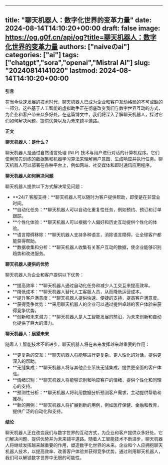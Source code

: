 
---
title: "聊天机器人：数字化世界的变革力量"
date: 2024-08-14T14:10:20+00:00
draft: false
image: https://og.g0f.cn/api/og?title=聊天机器人：数字化世界的变革力量
authors: ["naiveのai"]
categories: ["ai"]
tags: ["chatgpt","sora","openai","Mistral AI"]
slug: "20240814141020"
lastmod: 2024-08-14T14:10:20+00:00
---
**引言**

在当今快速发展的技术时代，聊天机器人已成为企业和客户互动格局的不可或缺的一部分。这些基于人工智能的虚拟助手正在彻底改变我们与数字世界互动的方式，为企业和客户带来众多好处。在这篇博文中，我们将深入了解聊天机器人，探讨它们如何解决问题、提供优势以及为未来铺平道路。

**正文**

**聊天机器人：是什么？**

聊天机器人是通过自然语言处理 (NLP) 技术与用户进行对话的计算机程序。它们使用预先训练的数据集和机器学习算法来理解用户意图、生成响应并执行任务。聊天机器人可以部署在各种平台上，例如网站、社交媒体和即时通讯应用程序。

**聊天机器人如何解决问题**

聊天机器人提供以下方式解决常见问题：

- **24/7 客服支持：**聊天机器人可以随时为客户提供帮助，即使是在非营业时间。
- **自动化任务：**聊天机器人可以自动化重复性任务，例如预约、预订和订单跟踪。
- **个性化体验：**聊天机器人可以根据个人偏好和历史互动提供个性化的体验。
- **语言障碍移除：**聊天机器人支持多种语言，消除语言障碍，让全球客户都能获得帮助。
- **数据收集和分析：**聊天机器人收集有关客户互动的数据，使企业能够识别趋势和改进服务。

**聊天机器人提供的优势**

聊天机器人为企业和客户提供以下优势：

- **提高效率：**聊天机器人通过自动化任务和减少人工交互来提高效率。
- **降低成本：**聊天机器人替代人工客服人员，从而降低运营成本。
- **提升客户满意度：**聊天机器人提供快速、便捷的支持，提高客户满意度。
- **获得竞争优势：**采用聊天机器人的企业可以通过提供卓越的客户体验来获得竞争优势。
- **创新和未来潜力：**聊天机器人是人工智能发展的前沿，为未来创新和自动化提供了巨大的潜力。

**聊天机器人：展望未来**

随着人工智能技术不断进步，聊天机器人将在未来发挥越来越重要的作用：

- **更复杂的交互：**聊天机器人将能够进行更复杂、更人性化的对话，提供更深入的帮助。
- **无缝集成：**聊天机器人将与其他企业系统无缝集成，提供更全面的客户体验。
- **情绪识别：**聊天机器人将能够识别和响应客户的情绪，提供个性化和同理心的支持。
- **预测性分析：**聊天机器人将利用数据分析预测客户需求，主动提供帮助和推荐。
- **新的用例：**聊天机器人将扩展到新的用例，例如医疗保健、金融和教育，提供广泛的自动化和支持。

**结论**

聊天机器人正在改变我们与数字世界的互动方式，为企业和客户提供众多好处。它们解决问题、提供优势并为未来铺平道路。随着人工智能技术不断进步，聊天机器人将继续发挥越来越重要的作用，塑造数字化世界的未来。企业和个人应拥抱聊天机器人技术，以提高效率、改善客户体验并获得竞争优势。通过利用聊天机器人，我们可以解锁数字世界中无限的可能性。